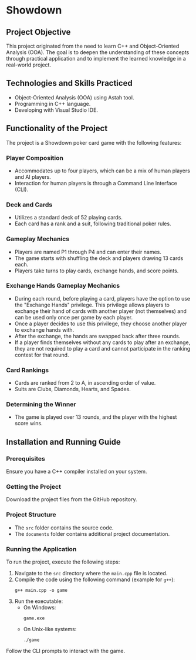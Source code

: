 # Showdown

## Project Objective
This project originated from the need to learn C++ and Object-Oriented Analysis (OOA). The goal is to deepen the understanding of these concepts through practical application and to implement the learned knowledge in a real-world project.

## Technologies and Skills Practiced
- Object-Oriented Analysis (OOA) using Astah tool.
- Programming in C++ language.
- Developing with Visual Studio IDE.

## Functionality of the Project
The project is a Showdown poker card game with the following features:

### Player Composition
- Accommodates up to four players, which can be a mix of human players and AI players.
- Interaction for human players is through a Command Line Interface (CLI).

### Deck and Cards
- Utilizes a standard deck of 52 playing cards.
- Each card has a rank and a suit, following traditional poker rules.

### Gameplay Mechanics
- Players are named P1 through P4 and can enter their names.
- The game starts with shuffling the deck and players drawing 13 cards each.
- Players take turns to play cards, exchange hands, and score points.

### Exchange Hands Gameplay Mechanics
- During each round, before playing a card, players have the option to use the "Exchange Hands" privilege. This privilege allows players to exchange their hand of cards with another player (not themselves) and can be used only once per game by each player.
- Once a player decides to use this privilege, they choose another player to exchange hands with.
- After the exchange, the hands are swapped back after three rounds.
- If a player finds themselves without any cards to play after an exchange, they are not required to play a card and cannot participate in the ranking contest for that round.

### Card Rankings
- Cards are ranked from 2 to A, in ascending order of value.
- Suits are Clubs, Diamonds, Hearts, and Spades.

### Determining the Winner
- The game is played over 13 rounds, and the player with the highest score wins.

## Installation and Running Guide

### Prerequisites
Ensure you have a C++ compiler installed on your system.

### Getting the Project
Download the project files from the GitHub repository.

### Project Structure
- The `src` folder contains the source code.
- The `documents` folder contains additional project documentation.

### Running the Application
To run the project, execute the following steps:

1. Navigate to the `src` directory where the `main.cpp` file is located.
2. Compile the code using the following command (example for `g++`):
   ```
   g++ main.cpp -o game
   ```
3. Run the executable:
   - On Windows:
     ```
     game.exe
     ```
   - On Unix-like systems:
     ```
     ./game
     ```

Follow the CLI prompts to interact with the game.
